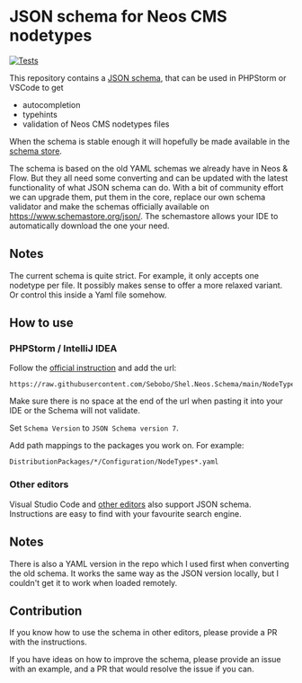 # JSON schema for Neos CMS nodetypes

[![Tests](https://github.com/Sebobo/Shel.Neos.Schema/actions/workflows/tests.yml/badge.svg)](https://github.com/Sebobo/Shel.Neos.Schema/actions/workflows/tests.yml)

This repository contains a [JSON schema](https://json-schema.org), that can be used in PHPStorm or VSCode
to get 

* autocompletion 
* typehints 
* validation of Neos CMS nodetypes files

When the schema is stable enough it will hopefully be made available in the [schema store](https://www.schemastore.org/json/).

The schema is based on the old YAML schemas we already have in Neos & Flow. 
But they all need some converting and can be updated with the latest functionality of what JSON schema can do.
With a bit of community effort we can upgrade them, put them in the core, replace our own schema validator 
and make the schemas officially available on https://www.schemastore.org/json/.
The schemastore allows your IDE to automatically download the one your need.

## Notes

The current schema is quite strict. 
For example, it only accepts one nodetype per file.
It possibly makes sense to offer a more relaxed variant. Or control this inside a Yaml file somehow.

## How to use

### PHPStorm / IntelliJ IDEA 

Follow the [official instruction](https://www.jetbrains.com/help/phpstorm/json.html#ws_json_schema_add_custom) and add the url: 

    https://raw.githubusercontent.com/Sebobo/Shel.Neos.Schema/main/NodeTypes.Schema.json

Make sure there is no space at the end of the url when pasting it into your IDE or the Schema will not validate.

Set `Schema Version` to `JSON Schema version 7`.

Add path mappings to the packages you work on. For example:

    DistributionPackages/*/Configuration/NodeTypes*.yaml

### Other editors

Visual Studio Code and [other editors](https://www.schemastore.org/json/) also support JSON schema. 
Instructions are easy to find with your favourite search engine.

## Notes

There is also a YAML version in the repo which I used first when converting the old schema.
It works the same way as the JSON version locally, but I couldn't get it to work when loaded remotely.

## Contribution

If you know how to use the schema in other editors, please provide a PR with the instructions. 

If you have ideas on how to improve the schema, please provide an issue with an example, and a 
PR that would resolve the issue if you can.
